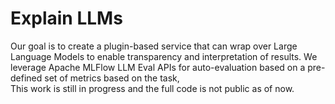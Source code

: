 <h1>Explain LLMs</h1>
<p></p>Our goal is to create a plugin-based service that can wrap over Large Language Models to enable transparency and interpretation of results.
We leverage Apache MLFlow LLM Eval APIs for auto-evaluation based on a pre-defined set of metrics based on the task,<br>
This work is still in progress and the full code is not public as of now.</p>
